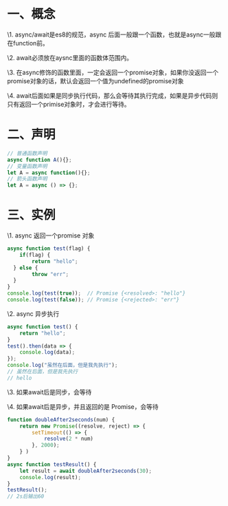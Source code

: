 # 一、概念

\1. async/await是es8的规范，async 后面一般跟一个函数，也就是async一般跟在function前。

\2. await必须放在aysnc里面的函数体范围内。

\3. 在async修饰的函数里面，一定会返回一个promise对象，如果你没返回一个promise对象的话，默认会返回一个值为undefined的promise对象

\4. await后面如果是同步执行代码，那么会等待其执行完成，如果是异步代码则只有返回一个primise对象时，才会进行等待。

# 二、声明

```js
// 普通函数声明
async function A(){};
// 变量函数声明
let A = async function(){};
// 箭头函数声明
let A = async () => {};
```

# 三、实例

\1. async 返回一个promise 对象

```js
async function test(flag) {
	if(flag) {
		return "hello";
  } else {
		throw "err";
  }
}
console.log(test(true));  // Promise {<resolved>: "hello"}
console.log(test(false)); // Promise {<rejected>: "err"}
```

\2. async 异步执行 

```js
async function test() {
    return "hello";
}
test().then(data => {
	console.log(data);
});
console.log("虽然在后面，但是我先执行");
// 虽然在后面，但是我先执行
// hello
```

\3. 如果await后是同步，会等待

\4. 如果await后是异步，并且返回的是 Promise，会等待

```js
function doubleAfter2seconds(num) {
    return new Promise((resolve, reject) => {
        setTimeout(() => {
            resolve(2 * num)
        }, 2000);
    } )
}
async function testResult() {
    let result = await doubleAfter2seconds(30);
    console.log(result);
}
testResult();
// 2s后输出60
```

